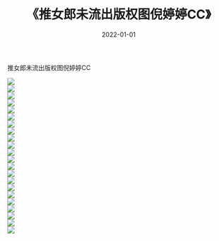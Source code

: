 ﻿---
layout: post
title:  《推女郎未流出版权图倪婷婷CC》
date:   2022-01-01
img: http://pic.660000.xyz/1:/性感/2022/推女郎未流出版权图倪婷婷CC/000.jpg
categories: [美女, 清纯, 唯美]
---

推女郎未流出版权图倪婷婷CC

  ![](http://pic.660000.xyz/1:/性感/2022/推女郎未流出版权图倪婷婷CC/001.jpg) <br> ![](http://pic.660000.xyz/1:/性感/2022/推女郎未流出版权图倪婷婷CC/002.jpg) <br> ![](http://pic.660000.xyz/1:/性感/2022/推女郎未流出版权图倪婷婷CC/003.jpg) <br> ![](http://pic.660000.xyz/1:/性感/2022/推女郎未流出版权图倪婷婷CC/004.jpg) <br> ![](http://pic.660000.xyz/1:/性感/2022/推女郎未流出版权图倪婷婷CC/005.jpg) <br> ![](http://pic.660000.xyz/1:/性感/2022/推女郎未流出版权图倪婷婷CC/006.jpg) <br> ![](http://pic.660000.xyz/1:/性感/2022/推女郎未流出版权图倪婷婷CC/007.jpg) <br> ![](http://pic.660000.xyz/1:/性感/2022/推女郎未流出版权图倪婷婷CC/008.jpg) <br> ![](http://pic.660000.xyz/1:/性感/2022/推女郎未流出版权图倪婷婷CC/009.jpg) <br> ![](http://pic.660000.xyz/1:/性感/2022/推女郎未流出版权图倪婷婷CC/010.jpg) <br> ![](http://pic.660000.xyz/1:/性感/2022/推女郎未流出版权图倪婷婷CC/011.jpg) <br> ![](http://pic.660000.xyz/1:/性感/2022/推女郎未流出版权图倪婷婷CC/012.jpg) <br> ![](http://pic.660000.xyz/1:/性感/2022/推女郎未流出版权图倪婷婷CC/013.jpg) <br> ![](http://pic.660000.xyz/1:/性感/2022/推女郎未流出版权图倪婷婷CC/014.jpg) <br> ![](http://pic.660000.xyz/1:/性感/2022/推女郎未流出版权图倪婷婷CC/015.jpg) <br> ![](http://pic.660000.xyz/1:/性感/2022/推女郎未流出版权图倪婷婷CC/016.jpg) <br> ![](http://pic.660000.xyz/1:/性感/2022/推女郎未流出版权图倪婷婷CC/017.jpg) <br> ![](http://pic.660000.xyz/1:/性感/2022/推女郎未流出版权图倪婷婷CC/018.jpg) <br> ![](http://pic.660000.xyz/1:/性感/2022/推女郎未流出版权图倪婷婷CC/019.jpg) <br> ![](http://pic.660000.xyz/1:/性感/2022/推女郎未流出版权图倪婷婷CC/020.jpg) <br> ![](http://pic.660000.xyz/1:/性感/2022/推女郎未流出版权图倪婷婷CC/021.jpg) <br> ![](http://pic.660000.xyz/1:/性感/2022/推女郎未流出版权图倪婷婷CC/022.jpg) <br>